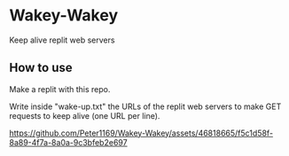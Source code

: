 # Wakey-Wakey
Keep alive replit web servers

## How to use
Make a replit with this repo.

Write inside "wake-up.txt" the URLs of the replit web servers to make GET requests to keep alive (one URL per line).

https://github.com/Peter1169/Wakey-Wakey/assets/46818665/f5c1d58f-8a89-4f7a-8a0a-9c3bfeb2e697


